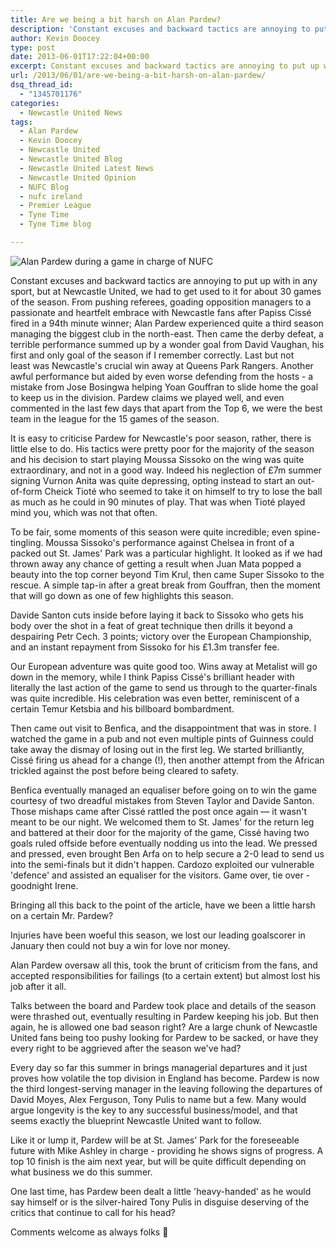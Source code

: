 ```yaml
---
title: Are we being a bit harsh on Alan Pardew?
description: 'Constant excuses and backward tactics are annoying to put up with in any sport, but at Newcastle United, we had to get used to under Alan Pardew.'
author: Kevin Doocey
type: post
date: 2013-06-01T17:22:04+00:00
excerpt: Constant excuses and backward tactics are annoying to put up with in any sport, but at Newcastle United, we had to get used to it for about 30 games of the season. From pushing referees, goading opposition managers..
url: /2013/06/01/are-we-being-a-bit-harsh-on-alan-pardew/
dsq_thread_id:
  - "1345701176"
categories:
  - Newcastle United News
tags:
  - Alan Pardew
  - Kevin Doocey
  - Newcastle United
  - Newcastle United Blog
  - Newcastle United Latest News
  - Newcastle United Opinion
  - NUFC Blog
  - nufc ireland
  - Premier League
  - Tyne Time
  - Tyne Time blog

---
```

![Alan Pardew during a game in charge of NUFC](http://www.tynetime.com/wp-content/uploads/2012/12/Alan-Pardew-NUFC-SJP.jpg "Pardew - Feels that Newcastle United's 16th place finish did not reflect ability of squad")

Constant excuses and backward tactics are annoying to put up with in any sport, but at Newcastle United, we had to get used to it for about 30 games of the season. From pushing referees, goading opposition managers to a passionate and heartfelt embrace with Newcastle fans after Papiss Cissé fired in a 94th minute winner; Alan Pardew experienced quite a third season managing the biggest club in the north-east. Then came the derby defeat, a terrible performance summed up by a wonder goal from David Vaughan, his first and only goal of the season if I remember correctly. Last but not least was Newcastle's crucial win away at Queens Park Rangers. Another awful performance but aided by even worse defending from the hosts - a mistake from Jose Bosingwa helping Yoan Gouffran  to slide home the goal to keep us in the division. Pardew claims we played well, and even commented in the last few days that apart from the Top 6, we were the best team in the league for the 15 games of the season.

It is easy to criticise Pardew for Newcastle's poor season, rather, there is little else to do. His tactics were pretty poor for the majority of the season and his decision to start playing Moussa Sissoko on the wing was quite extraordinary, and not in a good way. Indeed his neglection of £7m summer signing Vurnon Anita was quite depressing, opting instead to start an out-of-form Cheick Tioté who seemed to take it on himself to try to lose the ball as much as he could in 90 minutes of play. That was when Tioté played mind you, which was not that often.

To be fair, some moments of this season were quite incredible; even spine-tingling. Moussa Sissoko's performance against Chelsea in front of a packed out St. James' Park was a particular highlight. It looked as if we had thrown away any chance of getting a result when Juan Mata popped a beauty into the top corner beyond Tim Krul, then came Super Sissoko to the rescue. A simple tap-in after a great break from Gouffran, then the moment that will go down as one of few highlights this season.

Davide Santon cuts inside before laying it back to Sissoko who gets his body over the shot in a feat of great technique then drills it beyond a despairing Petr Cech. 3 points; victory over the European Championship, and an instant repayment from Sissoko for his £1.3m transfer fee.

Our European adventure was quite good too. Wins away at Metalist will go down in the memory, while I think Papiss Cissé's brilliant header with literally the last action of the game to send us through to the quarter-finals was quite incredible. His celebration was even better, reminiscent of a certain Temur Ketsbia and his billboard bombardment.

Then came out visit to Benfica, and the disappointment that was in store. I watched the game in a pub and not even multiple pints of Guinness could take away the dismay of losing out in the first leg. We started brilliantly, Cissé firing us ahead for a change (!), then another attempt from the African trickled against the post before being cleared to safety.

Benfica eventually managed an equaliser before going on to win the game courtesy of two dreadful mistakes from Steven Taylor and Davide Santon. Those mishaps came after Cissé rattled the post once again — it wasn't meant to be our night. We welcomed them to St. James' for the return leg and battered at their door for the majority of the game, Cissé having two goals ruled offside before eventually nodding us into the lead. We pressed and pressed, even brought Ben Arfa on to help secure a 2-0 lead to send us into the semi-finals but it didn't happen. Cardozo exploited our vulnerable 'defence' and assisted an equaliser for the visitors. Game over, tie over - goodnight Irene.

Bringing all this back to the point of the article, have we been a little harsh on a certain Mr. Pardew?

Injuries have been woeful this season, we lost our leading goalscorer in January then could not buy a win for love nor money.

Alan Pardew oversaw all this, took the brunt of criticism from the fans, and accepted responsibilities for failings (to a certain extent) but almost lost his job after it all.

Talks between the board and Pardew took place and details of the season were thrashed out, eventually resulting in Pardew keeping his job. But then again, he is allowed one bad season right? Are a large chunk of Newcastle United fans being too pushy looking for Pardew to be sacked, or have they every right to be aggrieved after the season we've had?

Every day so far this summer in brings managerial departures and it just proves how volatile the top division in England has become. Pardew is now the third longest-serving manager in the leaving following the departures of David Moyes, Alex Ferguson, Tony Pulis to name but a few. Many would argue longevity is the key to any successful business/model, and that seems exactly the blueprint Newcastle United want to follow.

Like it or lump it, Pardew will be at St. James' Park for the foreseeable future with Mike Ashley in charge - providing he shows signs of progress. A top 10 finish is the aim next year, but will be quite difficult depending on what business we do this summer.

One last time, has Pardew been dealt a little 'heavy-handed' as he would say himself or is the silver-haired Tony Pulis in disguise deserving of the critics that continue to call for his head?

Comments welcome as always folks 🙂
